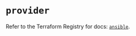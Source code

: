 # `provider`

Refer to the Terraform Registry for docs: [`ansible`](https://registry.terraform.io/providers/nefixestrada/ansible/2.0.4/docs).
